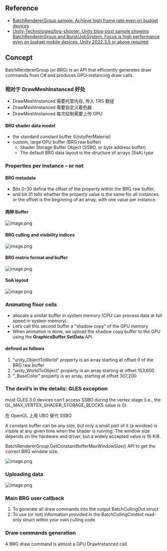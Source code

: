 ## Reference

- [BatchRendererGroup sample: Achieve high frame rate even on budget devices](https://unity.com/cn/blog/engine-platform/batchrenderergroup-sample-high-frame-rate-on-budget-devices)
- [Unity-Technologies/brg-shooter: Unity blog-post sample showing BatchRendererGroup and Burst/JobSystem. Focus is high performance even on budget mobile devices. Unity 2022.3.5 or above required](https://github.com/Unity-Technologies/brg-shooter)

## Concept

BatchRendererGroup (or BRG) is an API that efficiently generates draw commands from C# and produces GPU-instancing draw calls.

### 相对于 DrawMeshInstanced 好处

- DrawMeshInstanced 需要托管内存, 传入 TRS 数组
- DrawMeshInstanced 需要自定义着色器
- DrawMeshInstanced 每次绘制需要上传 GPU 

#### BRG shader data model

- the standard constant buffer (UnityPerMaterial) 
- custom, large GPU buffer (BRG raw buffer)
	- Shader Storage Buffer Object (SSBO, or byte address buffer)
	- The default BRG data layout is the structure of arrays (SoA) type

### Properties per instance – or not

#### BRG metadata

- Bits 0–30 define the offset of the property within the BRG raw buffer, 
- and bit 31 tells whether the property value is the same for all instances or the offset is the beginning of an array, with one value per instance.


#### 两种 Buffer

![image.png](https://image-1253155090.cos.ap-nanjing.myqcloud.com/202407101451721.png)

#### BRG culling and visibility indices

![image.png](https://image-1253155090.cos.ap-nanjing.myqcloud.com/202407101500933.png)

#### BRG matrix format and buffer

![image.png](https://image-1253155090.cos.ap-nanjing.myqcloud.com/202407101533341.png)

#### SoA layout

![image.png](https://image-1253155090.cos.ap-nanjing.myqcloud.com/202407101605647.png)

### Animating floor cells

- allocate a similar buffer in system memory (CPU can process data at full speed in system memory).
- Let’s call this second buffer a “shadow copy” of the GPU memory
- When animation is done, we upload the shadow copy buffer to the GPU using the **GraphicsBuffer.SetData** API.

#### defined as follows

1. “unity_ObjectToWorld” property is an array starting at offset 0 of the BRG raw buffer
2. “unity_WorldToObject” property is an array starting at offset 153,600
3. “_BaseColor” property is an array, starting at offset 307,200

### The devil’s in the details: GLES exception

most GLES 3.0 devices can’t access SSBO during the vertex stage (i.e., the GL_MAX_VERTEX_SHADER_STORAGE_BLOCKS value is 0).

在 OpenGL 上用 UBO 替代 SSBO

A constant buffer can be any size, but only a small part of it (a window) is visible at any given time when the shader is running. The window size depends on the hardware and driver, but a widely accepted value is 16 KiB.

BatchRendererGroup.GetConstantBufferMaxWindowSize() API to get the correct BRG window size.

![image.png](https://image-1253155090.cos.ap-nanjing.myqcloud.com/202407101712688.png)

### Uploading data

![image.png](https://image-1253155090.cos.ap-nanjing.myqcloud.com/202407102046052.png)

### Main BRG user callback

1. To generate all draw commands into the output BatchCullingOut struct
2. To use (or not) information provided in the BatchCullingContext read-only struct within your own culling code

### Draw commands generation

A BRG draw command is almost a GPU DrawInstanced call.